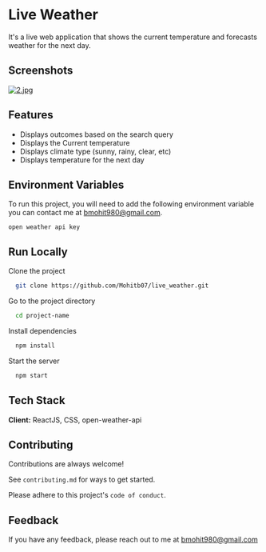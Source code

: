 # Live Weather 

It's a live web application that shows the current temperature and forecasts weather for the next day.

## Screenshots

[![2.jpg](https://i.postimg.cc/cC5xDFT7/2.jpg)](https://postimg.cc/1Vw1Xck4)

## Features
- Displays outcomes based on the search query
- Displays the Current temperature
- Displays climate type (sunny, rainy, clear, etc)
- Displays temperature for the next day

## Environment Variables

To run this project, you will need to add the following environment variable you can contact me at bmohit980@gmail.com.

`open weather api key`

## Run Locally

Clone the project

```bash
  git clone https://github.com/Mohitb07/live_weather.git
```

Go to the project directory

```bash
  cd project-name
```

Install dependencies

```bash
  npm install
```

Start the server

```bash
  npm start
```

## Tech Stack

**Client:** ReactJS, CSS, open-weather-api

## Contributing

Contributions are always welcome!

See `contributing.md` for ways to get started.

Please adhere to this project's `code of conduct`.

## Feedback

If you have any feedback, please reach out to me at bmohit980@gmail.com
